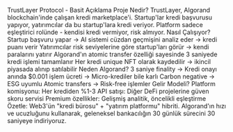 TrustLayer Protocol - Basit Açıklama
Proje Nedir?
TrustLayer, Algorand blockchain'inde çalışan kredi marketplace'i. Startup'lar kredi başvurusu yapıyor, yatırımcılar da bu startup'lara kredi veriyor. Platform sadece eşleştirici rolünde - kendisi kredi vermiyor, risk almıyor.
Nasıl Çalışıyor?
Startup başvuru yapar → AI sistemi cüzdan geçmişini analiz eder → kredi puanı verir
Yatırımcılar risk seviyelerine göre startup'ları görür → kendi paralarını yatırır
Algorand'ın atomic transfer özelliği sayesinde 3 saniyede kredi işlemi tamamlanır
Her kredi unique NFT olarak kaydedilir → ikincil piyasada alınıp satılabilir
Neden Algorand?
3 saniye finality → Kredi onayı anında
$0.001 işlem ücreti → Micro-krediler bile karlı
Carbon negative → ESG uyumlu
Atomic transfers → Risk-free işlemler
Gelir Modeli?
Platform komisyonu: Her krediden %1-3
API satışı: Diğer DeFi projelerine güven skoru servisi
Premium özellikler: Gelişmiş analitik, öncelikli eşleştirme
Özetle: Web3'ün "kredi bürosu" + "yatırım platformu" hibriti. Algorand'ın hızı ve ucuzluğunu kullanarak, geleneksel bankacılığın 30 günlük sürecini 30 saniyeye indiriyoruz.